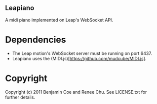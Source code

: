 Leapiano
-------

A midi piano implemented on Leap's WebSocket API.

Dependencies
============

* The Leap motion's WebSocket server must be running on port 6437.
* Leapiano uses the (MIDI.js)[https://github.com/mudcube/MIDI.js].

Copyright
=========
Copyright (c) 2011 Benjamin Coe and Renee Chu. See LICENSE.txt for further details.